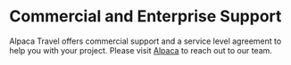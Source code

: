 # Commercial and Enterprise Support

Alpaca Travel offers commercial support and a service level agreement to help
you with your project. Please visit [Alpaca](https://alpaca.travel) to reach
out to our team.

